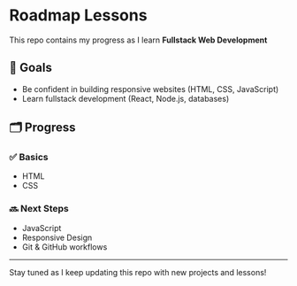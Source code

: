 # Roadmap Lessons

This repo contains my progress as I learn **Fullstack Web Development**

## 📖 Goals

- Be confident in building responsive websites (HTML, CSS, JavaScript)  
- Learn fullstack development (React, Node.js, databases)

## 🗂 Progress

### ✅ Basics

- HTML  
- CSS  

### 🔜 Next Steps

- JavaScript  
- Responsive Design  
- Git & GitHub workflows  

---
Stay tuned as I keep updating this repo with new projects and lessons!

